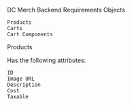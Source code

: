 DC Merch Backend Requirements
Objects

    Products
    Carts
    Cart Components

Products

Has the following attributes:

    ID
    Image URL
    Description
    Cost
    Taxable
